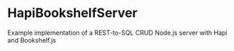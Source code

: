 # HapiBookshelfServer
Example implementation of a REST-to-SQL CRUD Node.js server with Hapi and Bookshelf.js
